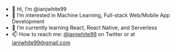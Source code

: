 - 👋 Hi, I’m @ianjwhite99
- 👀 I’m interested in Machine Learning, Full-stack Web/Mobile App Development
- 🌱 I’m currently learning React, React Native, and Serverless
- 📫 How to reach me: [@ianjwhite99](https://twitter.com/ianjwhite99) on Twitter or at ianjwhite99@gmail.com

